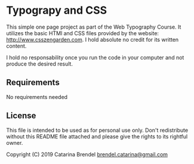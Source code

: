 # Typograpy and CSS

This simple one page project as part of the Web Typography Course. It utilizes the basic HTMl and CSS files 
provided by the website: http://www.csszengarden.com. I hold absolute no credit for its written content.

I hold no responsability once you run the code in your computer and not produce the desired result.

## Requirements

No requirements needed

## License

This file is intended to be used as for personal use only. Don't redistribute without this README file attached and 
please give the rights to its rightful owner.

Copyright (C) 2019 Catarina Brendel brendel.catarina@gmail.com
